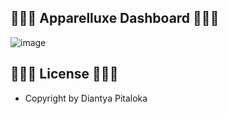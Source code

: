 ## 🍕🍟🧆 Apparelluxe Dashboard 🧆🍟🍕

![image](https://github.com/diantyapitaloka/apparelluxedashboard/assets/147487436/807f7833-7820-46a8-b24a-141f1aabc8f3)

## 🍕🍟🧆 License 🧆🍟🍕
- Copyright by Diantya Pitaloka
